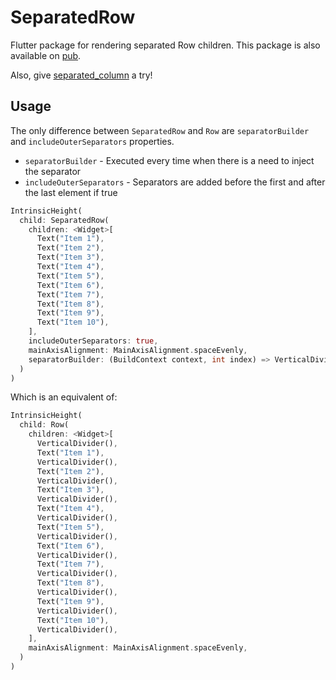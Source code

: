 # SeparatedRow

Flutter package for rendering separated Row children.
This package is also available on [pub](https://pub.dartlang.org/packages/separated_row).

Also, give [separated_column](https://pub.dartlang.org/packages/separated_column) a try!

## Usage

The only difference between `SeparatedRow` and `Row` are `separatorBuilder` and `includeOuterSeparators` properties.

- `separatorBuilder` - Executed every time when there is a need to inject the separator
- `includeOuterSeparators` - Separators are added before the first and after the last element if true

```dart
IntrinsicHeight(
  child: SeparatedRow(
    children: <Widget>[
      Text("Item 1"),
      Text("Item 2"),
      Text("Item 3"),
      Text("Item 4"),
      Text("Item 5"),
      Text("Item 6"),
      Text("Item 7"),
      Text("Item 8"),
      Text("Item 9"),
      Text("Item 10"),
    ],
    includeOuterSeparators: true,
    mainAxisAlignment: MainAxisAlignment.spaceEvenly,
    separatorBuilder: (BuildContext context, int index) => VerticalDivider(),
  )
)
```
Which is an equivalent of:

```dart
IntrinsicHeight(
  child: Row(
    children: <Widget>[
      VerticalDivider(),
      Text("Item 1"),
      VerticalDivider(),
      Text("Item 2"),
      VerticalDivider(),
      Text("Item 3"),
      VerticalDivider(),
      Text("Item 4"),
      VerticalDivider(),
      Text("Item 5"),
      VerticalDivider(),
      Text("Item 6"),
      VerticalDivider(),
      Text("Item 7"),
      VerticalDivider(),
      Text("Item 8"),
      VerticalDivider(),
      Text("Item 9"),
      VerticalDivider(),
      Text("Item 10"),
      VerticalDivider(),
    ],
    mainAxisAlignment: MainAxisAlignment.spaceEvenly,
  )
)
```
